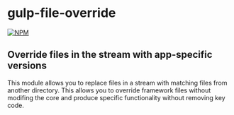 # gulp-file-override

[![NPM](https://img.shields.io/npm/v/gulp-file-override.svg)](https://www.npmjs.com/package/gulp-file-override)

## Override files in the stream with app-specific versions

This module allows you to replace files in a stream with matching files from another directory. This allows you to override framework files without modifing the core and produce specific functionality without removing key code.
